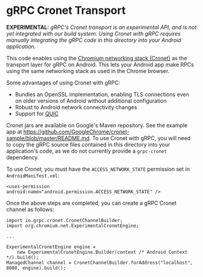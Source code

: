 gRPC Cronet Transport
========================

**EXPERIMENTAL:**  *gRPC's Cronet transport is an experimental API, and is not
yet integrated with our build system. Using Cronet with gRPC requires manually
integrating the gRPC code in this directory into your Android application.*

This code enables using the [Chromium networking stack
(Cronet)](https://chromium.googlesource.com/chromium/src/+/master/components/cronet)
as the transport layer for gRPC on Android. This lets your Android app make
RPCs using the same networking stack as used in the Chrome browser.

Some advantages of using Cronet with gRPC:

* Bundles an OpenSSL implementation, enabling TLS connections even on older
  versions of Android without additional configuration
* Robust to Android network connectivity changes
* Support for [QUIC](https://www.chromium.org/quic)

Cronet jars are available on Google's Maven repository. See the example app at
https://github.com/GoogleChrome/cronet-sample/blob/master/README.md. To use
Cronet with gRPC, you will need to copy the gRPC source files contained in this
directory into your application's code, as we do not currently provide a
`grpc-cronet` dependency.

To use Cronet, you must have the `ACCESS_NETWORK_STATE` permission set in
`AndroidManifest.xml`:

```
<uses-permission android:name="android.permission.ACCESS_NETWORK_STATE" />
```

Once the above steps are completed, you can create a gRPC Cronet channel as
follows:

```
import io.grpc.cronet.CronetChannelBuilder;
import org.chromium.net.ExperimentalCronetEngine;

...

ExperimentalCronetEngine engine =
    new ExperimentalCronetEngine.Builder(context /* Android Context */).build();
ManagedChannel channel = CronetChannelBuilder.forAddress("localhost", 8080, engine).build();
```

